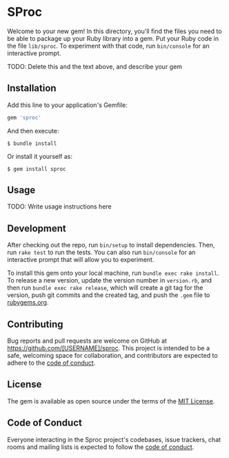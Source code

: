 # SProc

Welcome to your new gem! In this directory, you'll find the files you need to be able to package up your Ruby library into a gem. Put your Ruby code in the file `lib/sproc`. To experiment with that code, run `bin/console` for an interactive prompt.

TODO: Delete this and the text above, and describe your gem

## Installation

Add this line to your application's Gemfile:

```ruby
gem 'sproc'
```

And then execute:

    $ bundle install

Or install it yourself as:

    $ gem install sproc

## Usage

TODO: Write usage instructions here

## Development

After checking out the repo, run `bin/setup` to install dependencies. Then, run `rake test` to run the tests. You can also run `bin/console` for an interactive prompt that will allow you to experiment.

To install this gem onto your local machine, run `bundle exec rake install`. To release a new version, update the version number in `version.rb`, and then run `bundle exec rake release`, which will create a git tag for the version, push git commits and the created tag, and push the `.gem` file to [rubygems.org](https://rubygems.org).

## Contributing

Bug reports and pull requests are welcome on GitHub at https://github.com/[USERNAME]/sproc. This project is intended to be a safe, welcoming space for collaboration, and contributors are expected to adhere to the [code of conduct](https://github.com/[USERNAME]/sproc/blob/master/CODE_OF_CONDUCT.md).

## License

The gem is available as open source under the terms of the [MIT License](https://opensource.org/licenses/MIT).

## Code of Conduct

Everyone interacting in the Sproc project's codebases, issue trackers, chat rooms and mailing lists is expected to follow the [code of conduct](https://github.com/[USERNAME]/sproc/blob/master/CODE_OF_CONDUCT.md).
